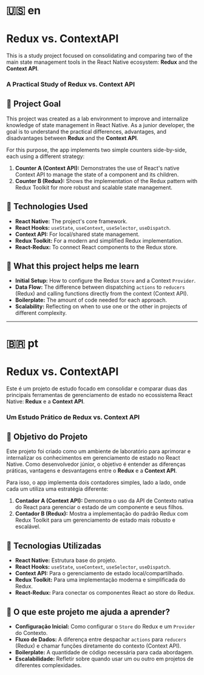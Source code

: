 # 🇺🇸 en
# Redux vs. ContextAPI
This is a study project focused on consolidating and comparing two of the main state management tools in the React Native ecosystem: **Redux** and the **Context API**.

### A Practical Study of Redux vs. Context API

## 🎯 Project Goal

This project was created as a lab environment to improve and internalize knowledge of state management in React Native. As a junior developer, the goal is to understand the practical differences, advantages, and disadvantages between **Redux** and the **Context API**.

For this purpose, the app implements two simple counters side-by-side, each using a different strategy:

1.  **Counter A (Context API):** Demonstrates the use of React's native Context API to manage the state of a component and its children.
2.  **Counter B (Redux):** Shows the implementation of the Redux pattern with Redux Toolkit for more robust and scalable state management.

## 🚀 Technologies Used

* **React Native:** The project's core framework.
* **React Hooks:** `useState`, `useContext`, `useSelector`, `useDispatch`.
* **Context API:** For local/shared state management.
* **Redux Toolkit:** For a modern and simplified Redux implementation.
* **React-Redux:** To connect React components to the Redux store.

## 📖 What this project helps me learn

* **Initial Setup:** How to configure the Redux `Store` and a Context `Provider`.
* **Data Flow:** The difference between dispatching `actions` to `reducers` (Redux) and calling functions directly from the context (Context API).
* **Boilerplate:** The amount of code needed for each approach.
* **Scalability:** Reflecting on when to use one or the other in projects of different complexity.

---

# 🇧🇷 pt
# Redux vs. ContextAPI
Este é um projeto de estudo focado em consolidar e comparar duas das principais ferramentas de gerenciamento de estado no ecossistema React Native: **Redux** e a **Context API**.

### Um Estudo Prático de Redux vs. Context API

## 🎯 Objetivo do Projeto

Este projeto foi criado como um ambiente de laboratório para aprimorar e internalizar os conhecimentos em gerenciamento de estado no React Native. Como desenvolvedor júnior, o objetivo é entender as diferenças práticas, vantagens e desvantagens entre o **Redux** e a **Context API**.

Para isso, o app implementa dois contadores simples, lado a lado, onde cada um utiliza uma estratégia diferente:

1.  **Contador A (Context API):** Demonstra o uso da API de Contexto nativa do React para gerenciar o estado de um componente e seus filhos.
2.  **Contador B (Redux):** Mostra a implementação do padrão Redux com Redux Toolkit para um gerenciamento de estado mais robusto e escalável.

## 🚀 Tecnologias Utilizadas

* **React Native:** Estrutura base do projeto.
* **React Hooks:** `useState`, `useContext`, `useSelector`, `useDispatch`.
* **Context API:** Para o gerenciamento de estado local/compartilhado.
* **Redux Toolkit:** Para uma implementação moderna e simplificada do Redux.
* **React-Redux:** Para conectar os componentes React ao store do Redux.

## 📖 O que este projeto me ajuda a aprender?

* **Configuração Inicial:** Como configurar o `Store` do Redux e um `Provider` do Contexto.
* **Fluxo de Dados:** A diferença entre despachar `actions` para `reducers` (Redux) e chamar funções diretamente do contexto (Context API).
* **Boilerplate:** A quantidade de código necessária para cada abordagem.
* **Escalabilidade:** Refletir sobre quando usar um ou outro em projetos de diferentes complexidades.
